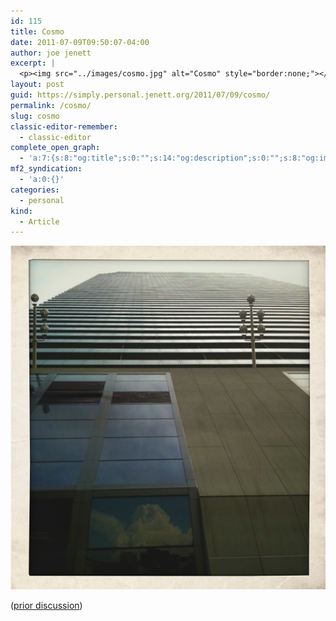 ```yaml
---
id: 115
title: Cosmo
date: 2011-07-09T09:50:07-04:00
author: joe jenett
excerpt: |
  <p><img src="../images/cosmo.jpg" alt="Cosmo" style="border:none;"></p>
layout: post
guid: https://simply.personal.jenett.org/2011/07/09/cosmo/
permalink: /cosmo/
slug: cosmo
classic-editor-remember:
  - classic-editor
complete_open_graph:
  - 'a:7:{s:8:"og:title";s:0:"";s:14:"og:description";s:0:"";s:8:"og:image";s:0:"";s:7:"og:type";s:0:"";s:12:"twitter:card";s:7:"summary";s:19:"twitter:description";s:0:"";s:15:"twitter:creator";s:0:"";}'
mf2_syndication:
  - 'a:0:{}'
categories:
  - personal
kind:
  - Article
---
```

<img src="../images/cosmo.jpg" alt="Cosmo" style="border:none;">

([prior discussion](https://disqus.com/home/discussion/jenettsimplypersonal/jenettsimplypersonal_cosmo/))